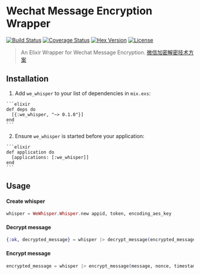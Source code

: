 # Wechat Message Encryption Wrapper

[![Build Status][travis-img]][travis] [![Coverage Status][coverage-img]][coverage] [![Hex Version][hex-img]][hex] [![License][license-img]][license]

[coverage-img]: https://coveralls.io/repos/he9qi/we_whisper_elixir/badge.svg?branch=master&service=github
[coverage]: https://coveralls.io/github/he9qi/we_whisper_elixir?branch=master
[travis-img]: https://travis-ci.org/he9qi/we_whisper_elixir.svg?branch=master
[travis]: https://travis-ci.org/he9qi/we_whisper_elixir
[hex-img]: https://img.shields.io/hexpm/v/we_whisper.svg
[hex]: https://hex.pm/packages/we_whisper
[license-img]: http://img.shields.io/badge/license-MIT-brightgreen.svg
[license]: http://opensource.org/licenses/MIT

> An Elixir Wrapper for Wechat Message Encryption. [微信加密解密技术方案](https://open.weixin.qq.com/cgi-bin/showdocument?action=dir_list&t=resource/res_list&verify=1&id=open1419318482&token=6e18ec982b3bc11a95683a6b6045cd3cf373f09d&lang=zh_CN)

## Installation

  1. Add `we_whisper` to your list of dependencies in `mix.exs`:

    ```elixir
    def deps do
      [{:we_whisper, "~> 0.1.0"}]
    end
    ```

  2. Ensure `we_whisper` is started before your application:

    ```elixir
    def application do
      [applications: [:we_whisper]]
    end
    ```

## Usage

#### Create whisper

```elixir
whisper = WeWhisper.Whisper.new appid, token, encoding_aes_key
```

#### Decrypt message

```elixir
{:ok, decrypted_message} = whisper |> decrypt_message(encrypted_message)
```


#### Encrypt message

```elixir
encrypted_message = whisper |> encrypt_message(message, nonce, timestamp)
```
